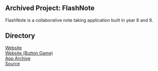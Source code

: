 ## Archived Project: FlashNote
FlashNote is a collaborative note taking application built in year 8 and 9.

## Directory
<a target="_blank" href="https://r0h.in/articles/flashnote/app/index.html">Website</a><br>
<a target="_blank" href="https://r0h.in/articles/flashnote/btngame/index.html">Website (Button Game)</a><br>
<a target="_blank" href="https://github.com/r0hin/r0hin/releases/tag/Archival">App Archive</a><br>
<a target="_blank" href="https://github.com/r0hin/r0hin/articles/flashnote">Source</a><br>